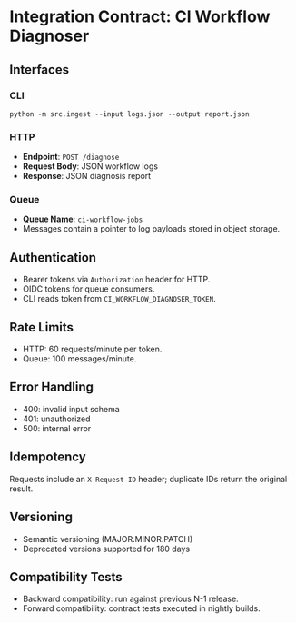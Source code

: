 # Integration Contract: CI Workflow Diagnoser

## Interfaces

### CLI
```
python -m src.ingest --input logs.json --output report.json
```

### HTTP
- **Endpoint**: `POST /diagnose`
- **Request Body**: JSON workflow logs
- **Response**: JSON diagnosis report

### Queue
- **Queue Name**: `ci-workflow-jobs`
- Messages contain a pointer to log payloads stored in object storage.

## Authentication
- Bearer tokens via `Authorization` header for HTTP.
- OIDC tokens for queue consumers.
- CLI reads token from `CI_WORKFLOW_DIAGNOSER_TOKEN`.

## Rate Limits
- HTTP: 60 requests/minute per token.
- Queue: 100 messages/minute.

## Error Handling
- 400: invalid input schema
- 401: unauthorized
- 500: internal error

## Idempotency
Requests include an `X-Request-ID` header; duplicate IDs return the original result.

## Versioning
- Semantic versioning (MAJOR.MINOR.PATCH)
- Deprecated versions supported for 180 days

## Compatibility Tests
- Backward compatibility: run against previous N-1 release.
- Forward compatibility: contract tests executed in nightly builds.
